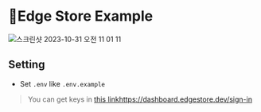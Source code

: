 # Edge Store Example

![스크린샷 2023-10-31 오전 11 01 11](https://github.com/p-acid/edge-store-example/assets/87939521/98558d75-edf7-4c0e-8979-10b2513a849b)

## Setting

- Set `.env` like `.env.example`

> You can get keys in [this link](https://dashboard.edgestore.dev/sign-in)https://dashboard.edgestore.dev/sign-in

